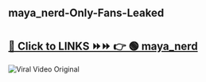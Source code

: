 
 ## maya_nerd-Only-Fans-Leaked

# <h2><a href="https://clipsfans.com/maya_nerd&ref=git">🔗 Click to LINKS ⏩⏩ 👉 🟢 maya_nerd </a></h2>

<a href="https://clipsfans.com/maya_nerd&ref=git" rel="nofollow" data-target="animated-image.originalLink"><img src="https://i.ibb.co.com/xMMVF88/686577567.gif" alt="Viral Video Original" style="max-width: 100%; display: inline-block;" data-target="animated-image.originalImage"></a>
